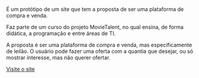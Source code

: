É um protótipo de um site que tem a proposta de ser uma plataforma de compra e venda.

Faz parte de um curso do projeto MovieTalent, no qual ensina, de forma didática, a programação e entre áreas de TI.

A proposta é ser uma plataforma de compra e venda, mas especificamente de leilão. O usuário pode fazer uma oferta com a quantia que desejar, ou só mostrar interesse, mas não querer ofertar.

<a href="https://agnesta90.github.io/Prototipo-site-compra.venda/">Visite o site</a>
